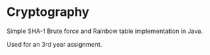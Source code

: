 Cryptography
============

Simple SHA-1 Brute force and Rainbow table implementation in Java.

Used for an 3rd year assignment.
